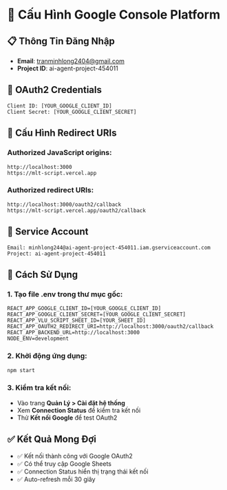 # 🔧 Cấu Hình Google Console Platform

## 📋 Thông Tin Đăng Nhập
- **Email**: tranminhlong2404@gmail.com
- **Project ID**: ai-agent-project-454011

## 🔑 OAuth2 Credentials
```
Client ID: [YOUR_GOOGLE_CLIENT_ID]
Client Secret: [YOUR_GOOGLE_CLIENT_SECRET]
```

## 🔗 Cấu Hình Redirect URIs
### Authorized JavaScript origins:
```
http://localhost:3000
https://mlt-script.vercel.app
```

### Authorized redirect URIs:
```
http://localhost:3000/oauth2/callback
https://mlt-script.vercel.app/oauth2/callback
```

## 📄 Service Account
```
Email: minhlong244@ai-agent-project-454011.iam.gserviceaccount.com
Project: ai-agent-project-454011
```

## 🚀 Cách Sử Dụng

### 1. Tạo file .env trong thư mục gốc:
```env
REACT_APP_GOOGLE_CLIENT_ID=[YOUR_GOOGLE_CLIENT_ID]
REACT_APP_GOOGLE_CLIENT_SECRET=[YOUR_GOOGLE_CLIENT_SECRET]
REACT_APP_VLU_SCRIPT_SHEET_ID=[YOUR_SHEET_ID]
REACT_APP_OAUTH2_REDIRECT_URI=http://localhost:3000/oauth2/callback
REACT_APP_BACKEND_URL=http://localhost:3000
NODE_ENV=development
```

### 2. Khởi động ứng dụng:
```bash
npm start
```

### 3. Kiểm tra kết nối:
- Vào trang **Quản Lý > Cài đặt hệ thống**
- Xem **Connection Status** để kiểm tra kết nối
- Thử **Kết nối Google** để test OAuth2

## ✅ Kết Quả Mong Đợi
- ✅ Kết nối thành công với Google OAuth2
- ✅ Có thể truy cập Google Sheets
- ✅ Connection Status hiển thị trạng thái kết nối
- ✅ Auto-refresh mỗi 30 giây
